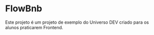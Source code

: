 # FlowBnb

Este projeto é um projeto de exemplo do Universo DEV criado para os alunos praticarem Frontend.

